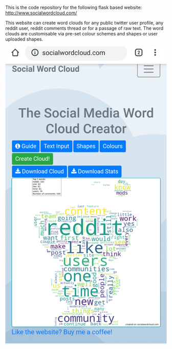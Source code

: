 This is the code repository for the following flask based website:
http://www.socialwordcloud.com/

This website can create word clouds for any public twitter user profile, any reddit user, reddit comments thread or for a passage of raw text.
The word clouds are customisable via pre-set colour schemes and shapes or user uploaded shapes.

![alt text](https://github.com/mspstead/Word_Cloud_Website/blob/master/static/data/images/socialcloud_ss.png?raw=true)
